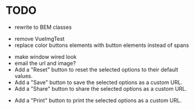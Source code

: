 # TODO

- rewrite to BEM classes
+ remove VueImgTest
+ replace color buttons elements with button elements instead of spans
- make window wired look
- email the url and image?
- Add a "Reset" button to reset the selected options to their default values.
- Add a "Save" button to save the selected options as a custom URL.
- Add a "Share" button to share the selected options as a custom URL.
+ Add a "Print" button to print the selected options as a custom URL.
